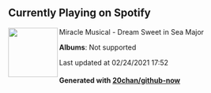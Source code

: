 ## Currently Playing on Spotify

[<img align="left" width="100" src="https://i.scdn.co/image/ab67616d0000b2738fcbcb3e5252e5f98f515978">](https://open.spotify.com/album/1CbtBQqibzdxhmpiLD7vzN)

Miracle Musical - Dream Sweet in Sea Major

**Albums**: Not supported

Last updated at 02/24/2021 17:52

#### Generated with [20chan/github-now](https://github.com/20chan/github-now)


<!--
**20chan/20chan** is a ✨ _special_ ✨ repository because its `README.md` (this file) appears on your GitHub profile.

Here are some ideas to get you started:

- 🔭 I’m currently working on ...
- 🌱 I’m currently learning ...
- 👯 I’m looking to collaborate on ...
- 🤔 I’m looking for help with ...
- 💬 Ask me about ...
- 📫 How to reach me: ...
- 😄 Pronouns: ...
- ⚡ Fun fact: ...
-->
